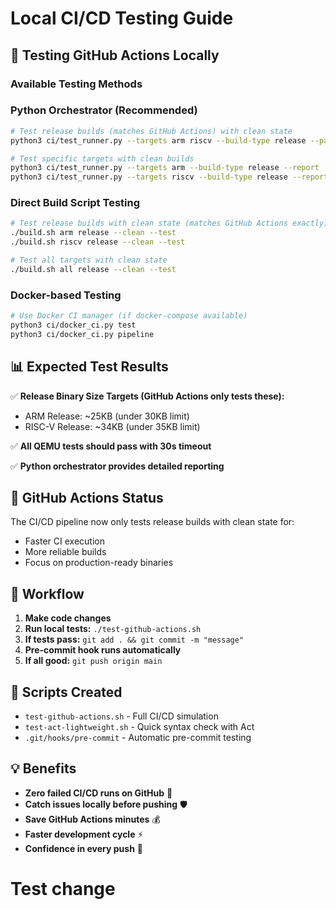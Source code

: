 # Local CI/CD Testing Guide

## 🎯 Testing GitHub Actions Locally

### **Available Testing Methods**

### **Python Orchestrator (Recommended)**
```bash
# Test release builds (matches GitHub Actions) with clean state
python3 ci/test_runner.py --targets arm riscv --build-type release --parallel --report

# Test specific targets with clean builds
python3 ci/test_runner.py --targets arm --build-type release --report
python3 ci/test_runner.py --targets riscv --build-type release --report
```

### **Direct Build Script Testing**
```bash
# Test release builds with clean state (matches GitHub Actions exactly)
./build.sh arm release --clean --test
./build.sh riscv release --clean --test

# Test all targets with clean state
./build.sh all release --clean --test
```

### **Docker-based Testing**
```bash
# Use Docker CI manager (if docker-compose available)
python3 ci/docker_ci.py test
python3 ci/docker_ci.py pipeline
```

## 📊 Expected Test Results

✅ **Release Binary Size Targets (GitHub Actions only tests these):**
- ARM Release: ~25KB (under 30KB limit)
- RISC-V Release: ~34KB (under 35KB limit)

✅ **All QEMU tests should pass with 30s timeout**

✅ **Python orchestrator provides detailed reporting**

## 🚀 GitHub Actions Status
The CI/CD pipeline now only tests release builds with clean state for:
- Faster CI execution
- More reliable builds
- Focus on production-ready binaries

## 🚀 Workflow

1. **Make code changes**
2. **Run local tests:** `./test-github-actions.sh`
3. **If tests pass:** `git add . && git commit -m "message"`
4. **Pre-commit hook runs automatically**
5. **If all good:** `git push origin main`

## 🔧 Scripts Created

- `test-github-actions.sh` - Full CI/CD simulation
- `test-act-lightweight.sh` - Quick syntax check with Act
- `.git/hooks/pre-commit` - Automatic pre-commit testing

## 💡 Benefits

- **Zero failed CI/CD runs on GitHub** 🎯
- **Catch issues locally before pushing** 🛡️
- **Save GitHub Actions minutes** 💰
- **Faster development cycle** ⚡
- **Confidence in every push** 🚀
# Test change
